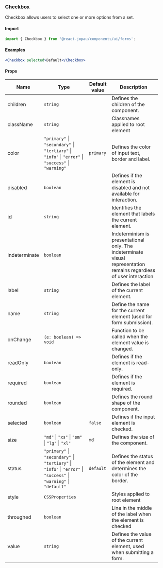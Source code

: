 ### Checkbox

Checkbox allows users to select one or more options from a set.

#### Import

```jsx
import { Checkbox } from '@react-jopau/components/ui/forms';
```

#### Examples

```jsx
<Checkbox selected>Default</Checkbox>
```

#### Props

| Name          | Type                                                                                                               | Default value | Description                                                                                                          |
| ------------- | ------------------------------------------------------------------------------------------------------------------ | ------------- | -------------------------------------------------------------------------------------------------------------------- |
| children      | `string`                                                                                                           |               | Defines the children of the component.                                                                               |
| className     | `string`                                                                                                           |               | Classnames applied to root element                                                                                   |
| color         | `"primary"` \| `"secondary"` \| `"tertiary"` \| `"info"` \| `"error"` \| `"success"` \| `"warning"`                | `primary`     | Defines the color of input text, border and label.                                                                   |
| disabled      | `boolean`                                                                                                          |               | Defines if the element is disabled and not available for interaction.                                                |
| id            | `string`                                                                                                           |               | Identifies the element that labels the current element.                                                              |
| indeterminate | `boolean`                                                                                                          |               | Indeterminism is presentational only. The indeterminate visual representation remains regardless of user interaction |
| label         | `string`                                                                                                           |               | Defines the label of the current element.                                                                            |
| name          | `string`                                                                                                           |               | Define the name for the current element (used for form submission).                                                  |
| onChange      | `(e: boolean) => void`                                                                                             |               | Function to be called when the element value is changed.                                                             |
| readOnly      | `boolean`                                                                                                          |               | Defines if the element is read-only.                                                                                 |
| required      | `boolean`                                                                                                          |               | Defines if the element is required.                                                                                  |
| rounded       | `boolean`                                                                                                          |               | Defines the round shape of the component.                                                                            |
| selected      | `boolean`                                                                                                          | `false`       | Defines if the input element is checked.                                                                             |
| size          | `"md"` \| `"xs"` \| `"sm"` \| `"lg"` \| `"xl"`                                                                     | `md`          | Defines the size of the component.                                                                                   |
| status        | `"primary"` \| `"secondary"` \| `"tertiary"` \| `"info"` \| `"error"` \| `"success"` \| `"warning"` \| `"default"` | `default`     | Defines the status of the element and determines the color of the border.                                            |
| style         | `CSSProperties`                                                                                                    |               | Styles applied to root element                                                                                       |
| throughed     | `boolean`                                                                                                          |               | Line in the middle of the label when the element is checked                                                          |
| value         | `string`                                                                                                           |               | Defines the value of the current element, used when submitting a form.                                               |
